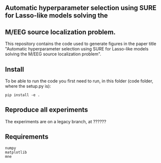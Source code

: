 ## Automatic hyperparameter selection using SURE for Lasso-like models solving the
## M/EEG source localization problem.


This repository contains the code used to generate figures in the paper 
title "Automatic hyperparameter selection using SURE for Lasso-like models solving the
M/EEG source localization problem". 

## Install


To be able to run the code you first need to run, in this folder (code folder, where the setup.py is):

```
pip install -e .
```

## Reproduce all experiments

The experiments are on a legacy branch, at ??????


## Requirements

```
numpy
matplotlib
mne
```

